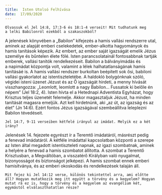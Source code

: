 ```yaml
---
title:  Isten Utolsó Felhívása
date:  17/09/2020
---
```


`Olvassuk el Jel 14:8, 17:3-6 és 18:1-4 verseit! Mit tudhatunk meg a lelki Babilonról ezekből a szakaszokból?`

A jelenések könyvében a „Babilon” kifejezés a hamis vallási rendszerre utal, aminek az alapját emberi cselekedetek, ember-alkotta hagyományok és hamis tanítások képezik. Az embert, az ember saját igazságát emelik Jézus személye és bűntelen élete fölé. Isten parancsolatainál fontosabbnak tartják emberek, vallási tanítók rendelkezéseit. Babilon a bálványimádás és a napimádat központja volt, valamint a lélek halhatatlanságának hamis tanításáé is. A hamis vallási rendszer burkoltan beépített sok ősi, babiloni vallási gyakorlatot az istentiszteletébe. A haldokló bolygónknak szóló, végidei isteni üzenet Jézust és az Ő igazságát hirdeti, a menny hívását visszhangozza: „Leomlott, leomlott a nagy Babilon… Fussatok ki belőle én népem” (Jel 18:2, 4). Isten hívta el a Hetednapi Adventista Egyházat, hogy Krisztus teljes üzenetét felemelje. Akkor magasztaljuk Jézust, ha minden tanítását magasra emeljük. Azt kell hirdetnünk, aki „az út, az igazság és az élet” (Jn 14:6). Ezért fontos Jézus igazságával szembeállítva leleplezni Babilon tévedéseit.

`Jel 14:7, 9-11 verseiben kétfelé irányul az imádat. Melyik ez a két irány?`

Jelenések 14. fejezete egyrészt ír a Teremtő imádatáról, másrészt pedig a fenevad imádatáról. A kétféle imádattal kapcsolatban központi a szerepe az Isten által megadott istentiszteleti napnak, az igazi szombatnak, aminek a helyére a fenevad a hamis szombatot állította. A szombat a Teremtő Krisztusban, a Megváltóban, a visszatérő Királyban való nyugalmat, bizonyosságot és biztonságot jelképezi. A hamis szombat ennek emberi hamisítványa, és az emberi okoskodás és rendelkezések talaján áll.

`Mit fejez ki Jel 14:12 verse, különös tekintettel arra, ami előtte áll? Hogyan mutatkozik meg itt együtt a törvény és a kegyelem? Hogyan mutat rá ez is, hogy a törvény és a kegyelem az evangélium két, egymástól elválaszthatatlan része?`